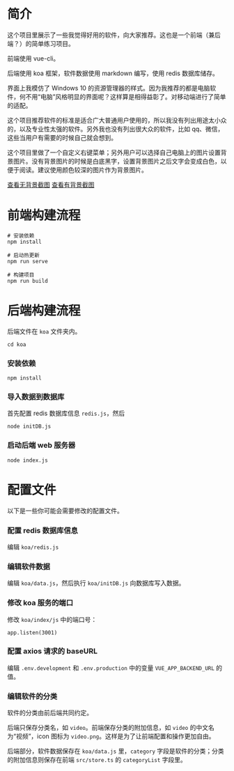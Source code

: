 # 简介

这个项目里展示了一些我觉得好用的软件，向大家推荐。这也是一个前端（兼后端？）的简单练习项目。

前端使用 vue-cli。

后端使用 koa 框架，软件数据使用 markdown 编写，使用 redis 数据库储存。

界面上我模仿了 Windows 10 的资源管理器的样式。因为我推荐的都是电脑软件，何不用“电脑”风格明显的界面呢？这样算是相得益彰了。对移动端进行了简单的适配。

这个项目推荐软件的标准是适合广大普通用户使用的，所以我没有列出用途太小众的，以及专业性太强的软件。另外我也没有列出很大众的软件，比如 qq、微信，这些当用户有需要的时候自己就会想到。

这个项目里做了一个自定义右键菜单；另外用户可以选择自己电脑上的图片设置背景图片。没有背景图片的时候是白底黑字，设置背景图片之后文字会变成白色，以便于阅读。建议使用颜色较深的图片作为背景图片。

[查看无背景截图](public/screenshot/2020-06-22_150708.png)
[查看有背景截图](public/screenshot/2020-06-22_150759.png)

# 前端构建流程

```
# 安装依赖
npm install

# 启动热更新
npm run serve

# 构建项目
npm run build
```

# 后端构建流程

后端文件在 `koa` 文件夹内。

```
cd koa
```

### 安装依赖

```
npm install
```

### 导入数据到数据库

首先配置 redis 数据库信息 `redis.js`，然后

```
node initDB.js
```

### 启动后端 web 服务器

```
node index.js
```

# 配置文件

以下是一些你可能会需要修改的配置文件。

### 配置 redis 数据库信息

编辑 `koa/redis.js`

### 编辑软件数据

编辑 `koa/data.js`，然后执行 `koa/initDB.js` 向数据库写入数据。

### 修改 koa 服务的端口

修改 `koa/index/js` 中的端口号：

```
app.listen(3001)
```

### 配置 axios 请求的 baseURL

编辑 `.env.development` 和 `.env.production` 中的变量 `VUE_APP_BACKEND_URL` 的值。

### 编辑软件的分类

软件的分类由前后端共同约定。

后端只保存分类名，如 `video`。前端保存分类的附加信息，如 `video` 的中文名为“视频”，icon 图标为 `video.png`。这样是为了让前端配置和操作更加自由。

后端部分，软件数据保存在 `koa/data.js` 里，`category` 字段是软件的分类；分类的附加信息则保存在前端 `src/store.ts` 的 `categoryList` 字段里。